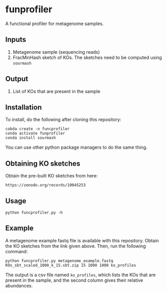 # funprofiler
A functional profiler for metagenome samples.

## Inputs
1. Metagenome sample (sequencing reads)
1. FracMinHash sketch of KOs. The sketches need to be computed using `sourmash`

## Output
1. List of KOs that are present in the sample

## Installation
To install, do the following after cloning this repository:
```
cobda create -n funcprofiler
conda activate funprofiler
conda install sourmash
```
You can use other python package managers to do the same thing.

## Obtaining KO sketches
Obtain the pre-built KO sketches from here:
```
https://zenodo.org/records/10045253
```

## Usage
```
python funcprofiler.py -h
```

## Example
A metagenome example fastq file is available with this repository. Obtain the KO sketches from the link given above. Then, run the following command:
```
python funcprofiler.py metagenome_example.fastq KOs_sbt_scaled_1000_k_15.sbt.zip 15 1000 1000 ko_profiles
```
The output is a csv file named `ko_profiles`, which lists the KOs that are present in the sample, and the second column gives their relative abundances.
